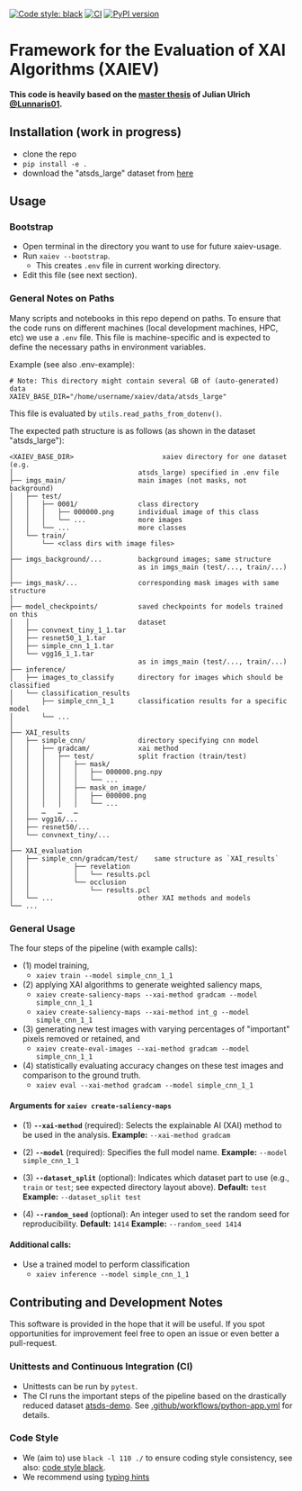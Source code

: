 [![Code style: black](https://img.shields.io/badge/code%20style-black-000000.svg)](https://github.com/psf/black)
[![CI](https://github.com/cknoll/xaiev/actions/workflows/python-app.yml/badge.svg)](https://github.com/cknoll/xaiev/actions/workflows/python-app.yml)
[![PyPI version](https://badge.fury.io/py/xaiev.svg)](https://pypi.org/project/xaiev/)

# Framework for the Evaluation of XAI Algorithms (XAIEV)

**This code is heavily based on the [master thesis](https://github.com/Lunnaris01/Masterarbeit_Public) of Julian Ulrich [@Lunnaris01](https://github.com/Lunnaris01/).**

## Installation (work in progress)

- clone the repo
- `pip install -e .`
- download the "atsds_large" dataset from [here](https://datashare.tu-dresden.de/s/4mNxbpx343Pq835)


## Usage

### Bootstrap

- Open terminal in the directory you want to use for future xaiev-usage.
- Run `xaiev --bootstrap`.
    - This creates `.env` file in current working directory.
- Edit this file (see next section).

### General Notes on Paths

Many scripts and notebooks in this repo depend on paths. To ensure that the code runs on different machines (local development machines, HPC, etc) we use a `.env` file. This file is machine-specific and is expected to define the necessary paths in environment variables.

Example (see also .env-example):

```.env
# Note: This directory might contain several GB of (auto-generated) data
XAIEV_BASE_DIR="/home/username/xaiev/data/atsds_large"
```

This file is evaluated by `utils.read_paths_from_dotenv()`.


The expected path structure is as follows (as shown in the dataset "atsds_large"):

```
<XAIEV_BASE_DIR>                      xaiev directory for one dataset (e.g.
│                               atsds_large) specified in .env file
├── imgs_main/                  main images (not masks, not background)
│   ├── test/
│   │   ├── 0001/               class directory
│   │   │   ├── 000000.png      individual image of this class
│   │   │   └── ...             more images
│   │   └── ...                 more classes
│   └── train/
│       └── <class dirs with image files>
│
├── imgs_background/...         background images; same structure
│                               as in imgs_main (test/..., train/...)
│
├── imgs_mask/...               corresponding mask images with same structure
│
├── model_checkpoints/          saved checkpoints for models trained on this
│   │                           dataset
│   ├── convnext_tiny_1_1.tar
│   ├── resnet50_1_1.tar
│   ├── simple_cnn_1_1.tar
│   └── vgg16_1_1.tar
│                               as in imgs_main (test/..., train/...)
├── inference/
│   ├── images_to_classify      directory for images which should be classified
│   └── classification_results
│       ├── simple_cnn_1_1      classification results for a specific model
│       └── ...
│
├── XAI_results
│   ├── simple_cnn/             directory specifying cnn model
│   │   ├── gradcam/            xai method
│   │   │   ├── test/           split fraction (train/test)
│   │   │   │   ├── mask/
│   │   │   │   │   ├── 000000.png.npy
│   │   │   │   │   └── ...
│   │   │   │   ├── mask_on_image/
│   │   │   │   │   ├── 000000.png
│   │   │   │   │   └── ...
│   │   …   …   …
│   ├── vgg16/...
│   ├── resnet50/...
│   └── convnext_tiny/...
│
├── XAI_evaluation
│   ├── simple_cnn/gradcam/test/    same structure as `XAI_results`
│   │           ├── revelation
│   │           │   └── results.pcl
│   │           └── occlusion
│   │               └── results.pcl
│   └── ...                     other XAI methods and models
└── ...
```


### General Usage

The four steps of the pipeline (with example calls):
- (1) model training,
    - `xaiev train --model simple_cnn_1_1`
- (2) applying XAI algorithms to generate weighted saliency maps,
    - `xaiev create-saliency-maps --xai-method gradcam --model simple_cnn_1_1`
    - `xaiev create-saliency-maps --xai-method int_g --model simple_cnn_1_1`
- (3) generating new test images with varying percentages of "important" pixels removed or retained, and
    - `xaiev create-eval-images --xai-method gradcam --model simple_cnn_1_1`
- (4) statistically evaluating accuracy changes on these test images and comparison to the ground truth.
    - `xaiev eval --xai-method gradcam --model simple_cnn_1_1`

#### Arguments for `xaiev create-saliency-maps`
- (1) **`--xai-method`** (required):
  Selects the explainable AI (XAI) method to be used in the analysis.
  **Example:**
  `--xai-method gradcam`

- (2) **`--model`** (required):
  Specifies the full model name.
  **Example:**
  `--model simple_cnn_1_1`

- (3) **`--dataset_split`** (optional):
  Indicates which dataset part to use (e.g., `train` or `test`; see expected directory layout above).
  **Default:** `test`
  **Example:**
  `--dataset_split test`

- (4) **`--random_seed`** (optional):
  An integer used to set the random seed for reproducibility.
  **Default:** `1414`
  **Example:**
  `--random_seed 1414`

#### Additional calls:

- Use a trained model to perform classification
    - `xaiev inference --model simple_cnn_1_1`

## Contributing and Development Notes

This software is provided in the hope that it will be useful. If you spot opportunities for improvement feel free to open an issue or even better a pull-request.


### Unittests and Continuous Integration (CI)

- Unittests can be run by `pytest`.
- The CI runs the important steps of the pipeline based on the drastically reduced dataset [atsds-demo](https://github.com/cknoll/atsds-demo). See [.github/workflows/python-app.yml](.github/workflows/python-app.yml) for details.


### Code Style

- We (aim to) use `black -l 110 ./` to ensure coding style consistency, see also: [code style black](https://github.com/psf/black).
- We recommend using [typing hints](https://mypy.readthedocs.io/en/stable/cheat_sheet_py3.html)
